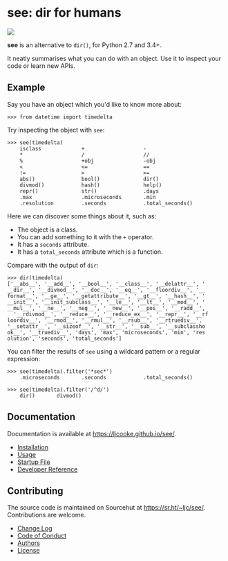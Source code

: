 # see: dir for humans

[![](https://img.shields.io/pypi/v/see.svg)](https://pypi.org/project/see/)

**see** is an alternative to `dir()`, for Python 2.7 and 3.4+.

It neatly summarises what you can do with an object.
Use it to inspect your code or learn new APIs.


## Example

<!-- For examples, use a 64-column terminal and set sys.ps1 = '>>> ' -->

Say you have an object which you'd like to know more about:

```
>>> from datetime import timedelta
```

Try inspecting the object with `see`:

```
>>> see(timedelta)
    isclass             +                   -
    *                   /                   //
    %                   +obj                -obj
    <                   <=                  ==
    !=                  >                   >=
    abs()               bool()              dir()
    divmod()            hash()              help()
    repr()              str()               .days
    .max                .microseconds       .min
    .resolution         .seconds            .total_seconds()
```

Here we can discover some things about it, such as:

- The object is a class.
- You can add something to it with the `+` operator.
- It has a `seconds` attribute.
- It has a `total_seconds` attribute which is a function.

Compare with the output of `dir`:

```
>>> dir(timedelta)
['__abs__', '__add__', '__bool__', '__class__', '__delattr__', '
__dir__', '__divmod__', '__doc__', '__eq__', '__floordiv__', '__
format__', '__ge__', '__getattribute__', '__gt__', '__hash__', '
__init__', '__init_subclass__', '__le__', '__lt__', '__mod__', '
__mul__', '__ne__', '__neg__', '__new__', '__pos__', '__radd__',
  '__rdivmod__', '__reduce__', '__reduce_ex__', '__repr__', '__rf
loordiv__', '__rmod__', '__rmul__', '__rsub__', '__rtruediv__',
'__setattr__', '__sizeof__', '__str__', '__sub__', '__subclassho
ok__', '__truediv__', 'days', 'max', 'microseconds', 'min', 'res
olution', 'seconds', 'total_seconds']
```

You can filter the results of `see` using a wildcard pattern
or a regular expression:

```
>>> see(timedelta).filter('*sec*')
    .microseconds       .seconds            .total_seconds()

>>> see(timedelta).filter('/^d/')
    dir()       divmod()
```


## Documentation

Documentation is available at <https://ljcooke.github.io/see/>.

- [Installation](https://ljcooke.github.io/see/install.html)
- [Usage](https://ljcooke.github.io/see/usage.html)
- [Startup File](https://ljcooke.github.io/see/startup.html)
- [Developer Reference](https://ljcooke.github.io/see/dev/index.html)


## Contributing

The source code is maintained on Sourcehut at <https://sr.ht/~ljc/see/>.
Contributions are welcome.

- [Change Log](https://github.com/ljcooke/see/blob/develop/CHANGELOG.rst)
- [Code of Conduct](https://github.com/ljcooke/see/blob/develop/CODE_OF_CONDUCT.md)
- [Authors](https://github.com/ljcooke/see/blob/develop/AUTHORS.rst)
- [License](https://github.com/ljcooke/see/blob/develop/LICENSE)
